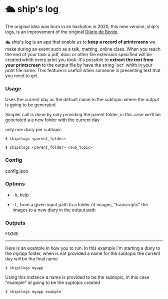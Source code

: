 # 🛳 ship's log
The original idea was born in an hackaton in 2020, this new version, ship's logs, is an 
improvement of the original [Diário de Bordo](https://github.com/lumafepe/hackathon20-21).

🛳 ship's log is an app that enable us to **keep a record of printcreens** we make during an event such as a talk, metting, online class. When you reach the end of your task a pdf, doxc or other file extension specified will be created whith every print you took. It's possible to **extract the text from your printscreen** to the output file by have the string 'ocr' whith in your print file name. This feature is usefull when someone is presenting text that you need to get.

### Usage
Uses the current day as the default name to the subtopic where the output is going to be generated


Simpler call is done by only providing the parent folder, in this case we'll be generated a a new folder with 
the current day


only one diary per subtopic
```
$ shipslogs <parent_folder> 
```

```
$ shipslogs <parent_folder> <sub_topic>
```

### Config

config.json


### Options
* -h, help

* -t <pathInput> <pathOutput>, from a given input path to a folder of images, "transcripts" the images to a new diary in the
output path

### Outputs
FIXME


--- 


Here is an example in how you to run.
In this example I'm starting a diary to the *myapp* folder, when is not provided a name for the subtopic the current
day will be the final name
```
$ shipslogs myapp 
```

Using this instance a name is provided to be the subtopic, in this case "example" id going to be the suptopic created
```
$ shipslogs myapp example
```


